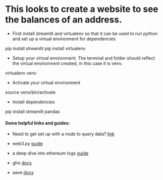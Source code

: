 # This looks to create a website to see the balances of an address.

- First install streamlit and virtualenv so that it can be used to run python and set up a virtual environment for dependencies

pip install streamlit
pip install virtualenv

- Setup your virtual environment. The terminal and folder should reflect the virtual environment created, in this case it is venv.

virtualenv venv

- Activate your virtual environment

source venv/bin/activate

- Install dependencies

pip install streamlit pandas

#### Some helpful links and guides:

- Need to get set up with a node to query data? [link](https://docs.alchemy.com/docs/alchemy-quickstart-guide)

- web3.py [guide](https://web3py.readthedocs.io/en/stable/quickstart.html)

- a deep dive into ethereum logs [guide](https://codeburst.io/deep-dive-into-ethereum-logs-a8d2047c7371)

- gho [docs](https://docs.gho.xyz/developer-docs/overview)

- aave [docs](https://docs.aave.com/developers/getting-started/readme)

